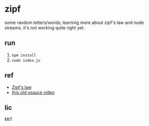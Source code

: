 # zipf
some random letters/words; learning more about zipf's law and node streams. it's not working quite right yet.

## run
1. `npm install`
2. `node index.js`

## ref
- [Zipf's law](https://en.wikipedia.org/wiki/Zipf%27s_law) 
- [this old vsauce video](https://www.youtube.com/watch?v=fCn8zs912OE)

## lic
MIT
